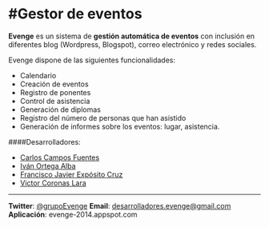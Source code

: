 #Gestor de eventos
=================

**Evenge** es un sistema de **gestión automática de eventos** con inclusión en diferentes blog (Wordpress, Blogspot), correo electrónico y redes sociales.  
   
Evenge dispone de las siguientes funcionalidades:  
* Calendario
* Creación de eventos 
* Registro de ponentes
* Control de asistencia 
* Generación de diplomas
* Registro del número de personas que han asistido 
* Generación de informes sobre los eventos: lugar, asistencia.

####Desarrolladores:

* [Carlos Campos Fuentes](http://github.com/ccamposfuentes)
* [Iván Ortega Alba](http://github.com/ivanortegaalba)
* [Francisco Javier Expósito Cruz](http://github.com/franexposito)
* [Victor Coronas Lara](http://github.com/VictorCoronas)

-------------------------
**Twitter**: [@grupoEvenge](https://twitter.com/grupoEvenge)
**Email**: desarrolladores.evenge@gmail.com
**Aplicación**: evenge-2014.appspot.com
